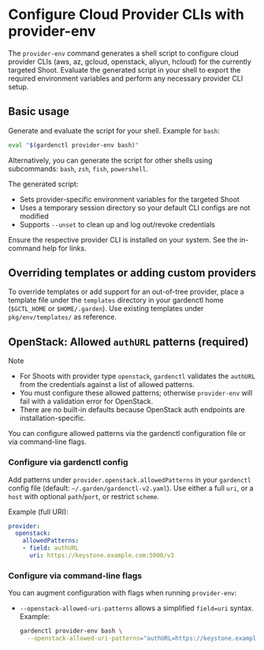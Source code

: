 # Configure Cloud Provider CLIs with provider-env

The `provider-env` command generates a shell script to configure cloud provider CLIs (aws, az, gcloud, openstack, aliyun, hcloud) for the currently targeted Shoot. Evaluate the generated script in your shell to export the required environment variables and perform any necessary provider CLI setup.

## Basic usage

Generate and evaluate the script for your shell. Example for `bash`:

```bash
eval "$(gardenctl provider-env bash)"
```

Alternatively, you can generate the script for other shells using subcommands: `bash`, `zsh`, `fish`, `powershell`.

The generated script:
- Sets provider-specific environment variables for the targeted Shoot
- Uses a temporary session directory so your default CLI configs are not modified
- Supports `--unset` to clean up and log out/revoke credentials

Ensure the respective provider CLI is installed on your system. See the in-command help for links.

## Overriding templates or adding custom providers

To override templates or add support for an out-of-tree provider, place a template file under the `templates` directory in your gardenctl home (`$GCTL_HOME` or `$HOME/.garden`). Use existing templates under `pkg/env/templates/` as reference.

## OpenStack: Allowed `authURL` patterns (required)

> [!NOTE]
> - For Shoots with provider type `openstack`, `gardenctl` validates the `authURL` from the credentials against a list of allowed patterns.
> - You must configure these allowed patterns; otherwise `provider-env` will fail with a validation error for OpenStack.
> - There are no built-in defaults because OpenStack auth endpoints are installation-specific.

You can configure allowed patterns via the gardenctl configuration file or via command-line flags.

### Configure via gardenctl config

Add patterns under `provider.openstack.allowedPatterns` in your `gardenctl` config file (default: `~/.garden/gardenctl-v2.yaml`). Use either a full `uri`, or a `host` with optional `path`/`port`, or restrict `scheme`.

Example (full URI):

```yaml
provider:
  openstack:
    allowedPatterns:
    - field: authURL
      uri: https://keystone.example.com:5000/v3
```

### Configure via command-line flags

You can augment configuration with flags when running `provider-env`:

- `--openstack-allowed-uri-patterns` allows a simplified `field=uri` syntax. Example:

  ```bash
  gardenctl provider-env bash \
    --openstack-allowed-uri-patterns="authURL=https://keystone.example.com:5000/v3"
  ```
